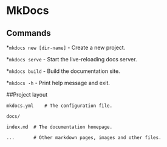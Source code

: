 # MkDocs

## Commands

*`mkdocs new [dir-name]` - Create a new project.

*`mkdocs serve` - Start the live-reloading docs server.

*`mkdocs build` - Build the documentation site.

*`mkdocs -h` - Print help message and exit.

##Project layout

    mkdocs.yml    # The configuration file.

    docs/

    index.md  # The documentation homepage.

    ...       # Other markdown pages, images and other files.
